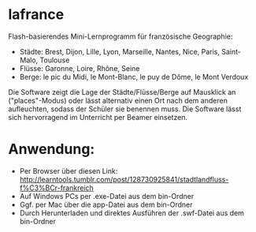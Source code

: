 # lafrance

Flash-basierendes Mini-Lernprogramm für französische Geographie:

- Städte: Brest, Dijon, Lille, Lyon, Marseille, Nantes, Nice, Paris, Saint-Malo, Toulouse
- Flüsse: Garonne, Loire, Rhône, Seine
- Berge: le pic du Midi, le Mont-Blanc, le puy de Dôme, le Mont Verdoux

Die Software zeigt die Lage der Städte/Flüsse/Berge auf Mausklick an ("places"-Modus) oder lässt alternativ einen Ort nach dem anderen aufleuchten, sodass der Schüler sie benennen muss. Die Software lässt sich hervorragend im Unterricht per Beamer einsetzen.

# Anwendung:
- Per Browser über diesen Link: http://learntools.tumblr.com/post/128730925841/stadtlandfluss-f%C3%BCr-frankreich
- Auf Windows PCs per .exe-Datei aus dem bin-Ordner
- Ggf. per Mac über die app-Datei aus dem bin-Ordner
- Durch Herunterladen und direktes Ausführen der .swf-Datei aus dem bin-Ordner

